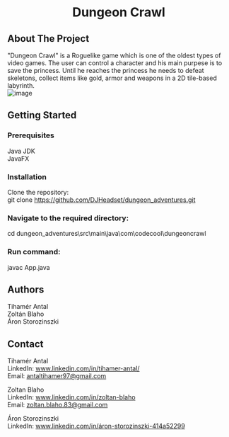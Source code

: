 <h1 align="center">  Dungeon Crawl </h1>
<a name="readme-top"></a>

## About The Project
"Dungeon Crawl" is a Roguelike game which is one of the oldest types of video games.
The user can control a character and his main purpese is to save the princess. 
Until he reaches the princess he needs to defeat skeletons, collect items like gold, armor and weapons in a 2D tile-based labyrinth.  
![image](https://github.com/DJHeadset/dungeon_adventures/assets/118159451/fb78bc18-11f7-464e-9151-b3145e9e5b75)


## Getting Started
### Prerequisites
Java JDK  
JavaFX  
### Installation
Clone the repository:  
git clone https://github.com/DJHeadset/dungeon_adventures.git
### Navigate to the required directory:
cd dungeon_adventures\src\main\java\com\codecool\dungeoncrawl

### Run command:
javac App.java 

## Authors
Tihamér Antal  
Zoltán Blaho  
Áron Storozinszki  

## Contact
Tihamér Antal  
LinkedIn: www.linkedin.com/in/tihamer-antal/  
Email: antaltihamer97@gmail.com  

Zoltan Blaho  
LinkedIn: www.linkedin.com/in/zoltan-blaho  
Email: zoltan.blaho.83@gmail.com  

Áron Storozinszki  
LinkedIn: www.linkedin.com/in/áron-storozinszki-414a52299  
